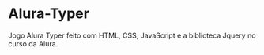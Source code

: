 # Alura-Typer
Jogo Alura Typer feito com HTML, CSS, JavaScript e a biblioteca Jquery no curso da Alura.
